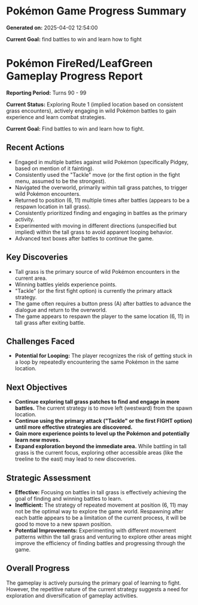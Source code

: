 # Pokémon Game Progress Summary

**Generated on:** 2025-04-02 12:54:00

**Current Goal:** find battles to win and learn how to fight

# Pokémon FireRed/LeafGreen Gameplay Progress Report

**Reporting Period:** Turns 90 - 99

**Current Status:** Exploring Route 1 (implied location based on consistent grass encounters), actively engaging in wild Pokémon battles to gain experience and learn combat strategies.

**Current Goal:** Find battles to win and learn how to fight.

## Recent Actions

*   Engaged in multiple battles against wild Pokémon (specifically Pidgey, based on mention of it fainting).
*   Consistently used the "Tackle" move (or the first option in the fight menu, assumed to be the strongest).
*   Navigated the overworld, primarily within tall grass patches, to trigger wild Pokémon encounters.
*   Returned to position (6, 11) multiple times after battles (appears to be a respawn location in tall grass).
*   Consistently prioritized finding and engaging in battles as the primary activity.
*   Experimented with moving in different directions (unspecified but implied) within the tall grass to avoid apparent looping behavior.
*   Advanced text boxes after battles to continue the game.

## Key Discoveries

*   Tall grass is the primary source of wild Pokémon encounters in the current area.
*   Winning battles yields experience points.
*   "Tackle" (or the first fight option) is currently the primary attack strategy.
*   The game often requires a button press (A) after battles to advance the dialogue and return to the overworld.
*   The game appears to respawn the player to the same location (6, 11) in tall grass after exiting battle.

## Challenges Faced

*   **Potential for Looping:** The player recognizes the risk of getting stuck in a loop by repeatedly encountering the same Pokémon in the same location.

## Next Objectives

*   **Continue exploring tall grass patches to find and engage in more battles.** The current strategy is to move left (westward) from the spawn location.
*   **Continue using the primary attack ("Tackle" or the first FIGHT option) until more effective strategies are discovered.**
*   **Gain more experience points to level up the Pokémon and potentially learn new moves.**
*   **Expand exploration beyond the immediate area.** While battling in tall grass is the current focus, exploring other accessible areas (like the treeline to the east) may lead to new discoveries.

## Strategic Assessment

*   **Effective:** Focusing on battles in tall grass is effectively achieving the goal of finding and winning battles to learn.
*   **Inefficient:** The strategy of repeated movement at position (6, 11) may not be the optimal way to explore the game world. Respawning after each battle appears to be a limitation of the current process, it will be good to move to a new spawn position.
*   **Potential Improvements:** Experimenting with different movement patterns within the tall grass and venturing to explore other areas might improve the efficiency of finding battles and progressing through the game.

## Overall Progress

The gameplay is actively pursuing the primary goal of learning to fight. However, the repetitive nature of the current strategy suggests a need for exploration and diversification of gameplay activities.
